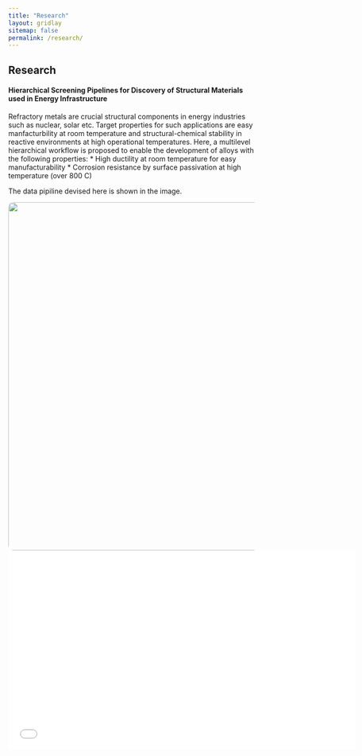 ```yaml
---
title: "Research"
layout: gridlay
sitemap: false
permalink: /research/
---
```



## Research


<style>
img{
  border-radius: 10px;
}
.col-md-3 {
  margin-top:10px;
  margin-bottom:10px;
  padding:0px;
  display:block;
  overflow:hidden;
  text-align:center;
  display: table-cell;
  background: white;
  border-radius: 20px;
  height: auto;
  <!-- border: 1px solid black; -->
}
iframe {
  margin:0;
  padding:0;
  width: 700px;
  height: 400px;
  display: inline;
  vertical-align: middle;
}
</style>

<div class="jumbotron">
<div class="row align-items-end">
<div class="col-md-12 col-sm-12">
 <h4>Hierarchical Screening Pipelines for Discovery of Structural Materials used in  Energy Infrastructure</h4>
Refractory metals are crucial structural components in energy industries such as nuclear, solar etc. Target properties for such applications are easy manfacturbility at room temperature and structural-chemical stability in reactive environments at high operational temperatures. Here, a multilevel hierarchical workflow is proposed to enable the development of alloys with the following properties:
* High ductility at room temperature for easy manufacturability
* Corrosion resistance by surface passivation at high temperature (over 800 C)
  
The data pipiline devised here is shown in the image.
<div class="col-md-18 col-sm-12" style="background-color:transparent" >
<img src="{{ site.url }}{{ site.baseurl }}/images/respic/BCCpipeline.png" width="700px"/>
</div>
</div>
    
<div class="col-md-18 col-sm-12" style="background-color:transparent;">
  <iframe src="{{ site.url }}{{ site.baseurl }}/images/videos/BCCdemo.mp4?autoplay=1&loop=1&autopause=0&muted=1&quality=240p&background=1"  frameborder="0" allow="autoplay"></iframe>
</div>
  
